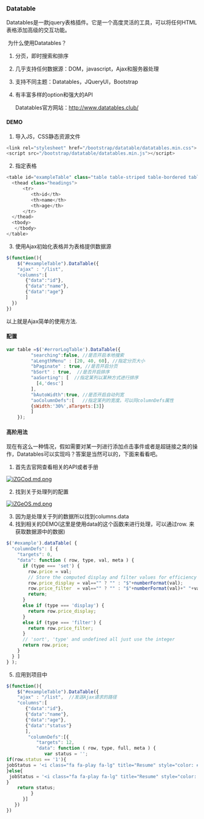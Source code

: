 ### Datatable

​    Datatables是一款jquery表格插件。它是一个高度灵活的工具，可以将任何HTML表格添加高级的交互功能。

​    为什么使用Datatables？

1.  分页，即时搜索和排序
2. 几乎支持任何数据源：DOM，javascript，Ajax和服务器处理
3. 支持不同主题：Datatables，JQueryUI，Bootstrap
4. 有丰富多样的option和强大的API

   Datatables官方网站：http://www.datatables.club/

 #### DEMO

1. 导入JS，CSS静态资源文件

  ```javascript
<link rel="stylesheet" href="/bootstrap/datatable/datatables.min.css">
<script src="/bootstrap/datatable/datatables.min.js"></script>
  ```

2. 指定表格

```javascript
<table id="exampleTable" class="table table-striped table-bordered table-hover">
  <thead class="headings">
      <tr>
         <th>id</th>
         <th>name</th>
         <th>age</th>
      </tr>
  </thead>
  <tbody>
   </tbody> 
</table>
```

3. 使用Ajax初始化表格并为表格提供数据源

```javascript
$(function(){
    $("#exampleTable").DataTable({
    "ajax" : "/list",
    "columns":[
       {"data":"id"},
       {"data":"name"},
       {"data":"age"}
       ]
  })
})  
```

以上就是Ajax简单的使用方法.

#### 配置

```javascript
var table =$('#errorLogTable').DataTable({
         "searching":false, //是否开启本地搜索
         "aLengthMenu" : [20, 40, 60], //指定分页大小
         "bPaginate" : true, //是否开启分页
         "bSort" : true,  //是否开启排序
         "aaSorting": [  //指定某列以某种方式进行排序
           [4,'desc']
         ],
         "bAutoWidth":true, //是否开启自动列宽
         "aoColumnDefs":[   //指定某列的宽度。可以同columnDefs属性
         {sWidth:'30%',aTargets:[3]}
         ]
    });
```



#### 高阶用法 

现在有这么一种情况，假如需要对某一列进行添加点击事件或者是超链接之类的操作，Datatables可以实现吗？答案是当然可以的，下面来看看吧。

1.  首先去官网查看相关的API或者手册

[![iZGCod.md.png](https://s1.ax1x.com/2018/09/17/iZGCod.md.png)](https://imgchr.com/i/iZGCod)

2. 找到关于处理列的配置

[![iZGeOS.md.png](https://s1.ax1x.com/2018/09/17/iZGeOS.md.png)](https://imgchr.com/i/iZGeOS)

3. 因为是处理关于列的数据所以找到columns.data
4. 找到相关的DEMO(这里是使用data的这个函数来进行处理，可以通过row.  来获取数据源中的数据)

```javascript
$('#example').dataTable( {
  "columnDefs": [ {
    "targets": 0,
    "data": function ( row, type, val, meta ) {
      if (type === 'set') {
        row.price = val;
        // Store the computed display and filter values for efficiency
        row.price_display = val=="" ? "" : "$"+numberFormat(val);
        row.price_filter  = val=="" ? "" : "$"+numberFormat(val)+" "+val;
        return;
      }
      else if (type === 'display') {
        return row.price_display;
      }
      else if (type === 'filter') {
        return row.price_filter;
      }
      // 'sort', 'type' and undefined all just use the integer
      return row.price;
    }
  } ]
} );
```

5. 应用到项目中

```javascript
$(function(){
    $("#exampleTable").DataTable({
    "ajax" : "/list",  //发送Ajax请求的路径
    "columns":[
       {"data":"id"},
       {"data":"name"},
       {"data":"age"},
       {"data":"status"}
       ],
        "columnDefs":[{
           "targets": 12,
           "data": function ( row, type, full, meta ) {
              var status = '';
if(row.status == '1'){
jobStatus = '<i class="fa fa-play fa-lg" title="Resume" style="color: #7BBF6A; cursor: pointer;" th:onclick="javascript:action(\'resume\',\''+row.id+'\');"></i>'+'&nbsp; <i class="fa fa-play-circle fa-lg" title="Run Now" style="color: #337ab7; cursor: pointer;" th:onclick="javascript:action(\'trigger\',\''+row.id+'\');"></i>';
}else{
 jobStatus = '<i class="fa fa-play fa-lg" title="Resume" style="color: #7BBF6A; cursor: pointer;" th:onclick="javascript:action(\'resume\',\''+row.id+'\');"></i>';
}
    return status;
         }
      }]
   })
})
```

